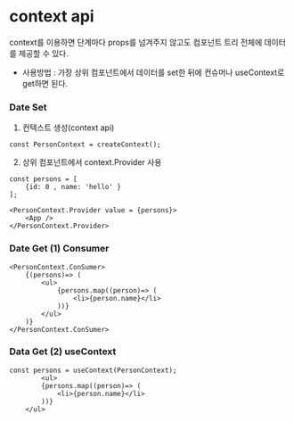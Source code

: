 # context api

context를 이용하면 단계마다 props를 넘겨주지 않고도 컴포넌트 트리 전체에 데이터를 제공할 수 있다.

- 사용방법 : 가장 상위 컴포넌트에서 데이터를 set한 뒤에 컨슈머나 useContext로 get하면 된다.

### Date Set

1. 컨텍스트 생성(context api)

```
const PersonContext = createContext();
```

2. 상위 컴포넌트에서 context.Provider 사용

```
const persons = [
    {id: 0 , name: 'hello' }
];

<PersonContext.Provider value = {persons}>
    <App />
</PersonContext.Provider>
```

### Date Get (1) Consumer

```
<PersonContext.ConSumer>
    {(persons)=> (
        <ul>
            {persons.map((person)=> (
                <li>{person.name}</li>
            ))}
        </ul>
    )}
</PersonContext.ConSumer>
```

### Data Get (2) useContext

```
const persons = useContext(PersonContext);
        <ul>
        {persons.map((person)=> (
            <li>{person.name}</li>
        ))}
    </ul>

```
